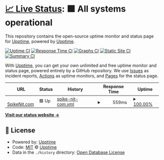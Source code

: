 # [📈 Live Status](https://upptime.github.io/upptime): <!--live status--> **🟩 All systems operational**

This repository contains the open-source uptime monitor and status page for [Upptime](https://upptime.js.org), powered by [Upptime](https://github.com/upptime/upptime).

[![Uptime CI](https://github.com/upptime/upptime/workflows/Uptime%20CI/badge.svg)](https://github.com/upptime/upptime/actions?query=workflow%3A%22Uptime+CI%22)
[![Response Time CI](https://github.com/upptime/upptime/workflows/Response%20Time%20CI/badge.svg)](https://github.com/upptime/upptime/actions?query=workflow%3A%22Response+Time+CI%22)
[![Graphs CI](https://github.com/upptime/upptime/workflows/Graphs%20CI/badge.svg)](https://github.com/upptime/upptime/actions?query=workflow%3A%22Graphs+CI%22)
[![Static Site CI](https://github.com/upptime/upptime/workflows/Static%20Site%20CI/badge.svg)](https://github.com/upptime/upptime/actions?query=workflow%3A%22Static+Site+CI%22)
[![Summary CI](https://github.com/upptime/upptime/workflows/Summary%20CI/badge.svg)](https://github.com/upptime/upptime/actions?query=workflow%3A%22Summary+CI%22)

With [Upptime](https://upptime.js.org), you can get your own unlimited and free uptime monitor and status page, powered entirely by a GitHub repository. We use [Issues](https://github.com/upptime/upptime/issues) as incident reports, [Actions](https://github.com/upptime/upptime/actions) as uptime monitors, and [Pages](https://upptime.github.io/upptime) for the status page.

<!--start: status pages-->
<!-- This summary is generated by Upptime (https://github.com/upptime/upptime) -->
<!-- Do not edit this manually, your changes will be overwritten -->
<!-- prettier-ignore -->
| URL | Status | History | Response Time | Uptime |
| --- | ------ | ------- | ------------- | ------ |
| <img alt="" src="https://favicons.githubusercontent.com/www.spikenit.com" height="13"> [SpikeNit.com](https://www.spikenit.com/community/index.php) | 🟩 Up | [spike-nit-com.yml](https://github.com/CompetentForLife/reimagined-journey/commits/HEAD/history/spike-nit-com.yml) | <details><summary><img alt="Response time graph" src="./graphs/spike-nit-com/response-time-week.png" height="20"> 559ms</summary><br><a href="https://upptime.github.io/upptime/history/spike-nit-com"><img alt="Response time 558" src="https://img.shields.io/endpoint?url=https%3A%2F%2Fraw.githubusercontent.com%2FCompetentForLife%2Freimagined-journey%2FHEAD%2Fapi%2Fspike-nit-com%2Fresponse-time.json"></a><br><a href="https://upptime.github.io/upptime/history/spike-nit-com"><img alt="24-hour response time 511" src="https://img.shields.io/endpoint?url=https%3A%2F%2Fraw.githubusercontent.com%2FCompetentForLife%2Freimagined-journey%2FHEAD%2Fapi%2Fspike-nit-com%2Fresponse-time-day.json"></a><br><a href="https://upptime.github.io/upptime/history/spike-nit-com"><img alt="7-day response time 559" src="https://img.shields.io/endpoint?url=https%3A%2F%2Fraw.githubusercontent.com%2FCompetentForLife%2Freimagined-journey%2FHEAD%2Fapi%2Fspike-nit-com%2Fresponse-time-week.json"></a><br><a href="https://upptime.github.io/upptime/history/spike-nit-com"><img alt="30-day response time 558" src="https://img.shields.io/endpoint?url=https%3A%2F%2Fraw.githubusercontent.com%2FCompetentForLife%2Freimagined-journey%2FHEAD%2Fapi%2Fspike-nit-com%2Fresponse-time-month.json"></a><br><a href="https://upptime.github.io/upptime/history/spike-nit-com"><img alt="1-year response time 558" src="https://img.shields.io/endpoint?url=https%3A%2F%2Fraw.githubusercontent.com%2FCompetentForLife%2Freimagined-journey%2FHEAD%2Fapi%2Fspike-nit-com%2Fresponse-time-year.json"></a></details> | <details><summary><a href="https://upptime.github.io/upptime/history/spike-nit-com">100.00%</a></summary><a href="https://upptime.github.io/upptime/history/spike-nit-com"><img alt="All-time uptime 100.00%" src="https://img.shields.io/endpoint?url=https%3A%2F%2Fraw.githubusercontent.com%2FCompetentForLife%2Freimagined-journey%2FHEAD%2Fapi%2Fspike-nit-com%2Fuptime.json"></a><br><a href="https://upptime.github.io/upptime/history/spike-nit-com"><img alt="24-hour uptime 100.00%" src="https://img.shields.io/endpoint?url=https%3A%2F%2Fraw.githubusercontent.com%2FCompetentForLife%2Freimagined-journey%2FHEAD%2Fapi%2Fspike-nit-com%2Fuptime-day.json"></a><br><a href="https://upptime.github.io/upptime/history/spike-nit-com"><img alt="7-day uptime 100.00%" src="https://img.shields.io/endpoint?url=https%3A%2F%2Fraw.githubusercontent.com%2FCompetentForLife%2Freimagined-journey%2FHEAD%2Fapi%2Fspike-nit-com%2Fuptime-week.json"></a><br><a href="https://upptime.github.io/upptime/history/spike-nit-com"><img alt="30-day uptime 100.00%" src="https://img.shields.io/endpoint?url=https%3A%2F%2Fraw.githubusercontent.com%2FCompetentForLife%2Freimagined-journey%2FHEAD%2Fapi%2Fspike-nit-com%2Fuptime-month.json"></a><br><a href="https://upptime.github.io/upptime/history/spike-nit-com"><img alt="1-year uptime 100.00%" src="https://img.shields.io/endpoint?url=https%3A%2F%2Fraw.githubusercontent.com%2FCompetentForLife%2Freimagined-journey%2FHEAD%2Fapi%2Fspike-nit-com%2Fuptime-year.json"></a></details>

<!--end: status pages-->

[**Visit our status website →**](https://upptime.github.io/upptime)

## 📄 License

- Powered by: [Upptime](https://github.com/upptime/upptime)
- Code: [MIT](./LICENSE) © [Upptime](https://upptime.js.org)
- Data in the `./history` directory: [Open Database License](https://opendatacommons.org/licenses/odbl/1-0/)
